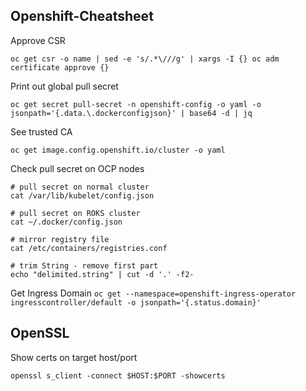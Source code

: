 ## Openshift-Cheatsheet

Approve CSR

`oc get csr -o name | sed -e 's/.*\///g' | xargs -I {} oc adm certificate approve {}`


Print out global pull secret

`oc get secret pull-secret -n openshift-config -o yaml -o jsonpath='{.data.\.dockerconfigjson}' | base64 -d | jq`


See trusted CA

`oc get image.config.openshift.io/cluster -o yaml`


Check pull secret on OCP nodes
```
# pull secret on normal cluster
cat /var/lib/kubelet/config.json

# pull secret on ROKS cluster
cat ~/.docker/config.json

# mirror registry file
cat /etc/containers/registries.conf

# trim String - remove first part
echo "delimited.string" | cut -d '.' -f2-
```


Get Ingress Domain
`oc get --namespace=openshift-ingress-operator ingresscontroller/default -o jsonpath='{.status.domain}'`

## OpenSSL

Show certs on target host/port

`openssl s_client -connect $HOST:$PORT -showcerts`
